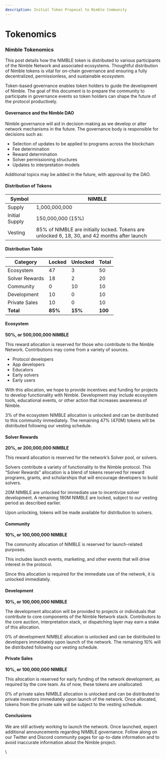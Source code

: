 ```yaml
---
description: Initial Token Proposal to Nimble Community
---
```


# Tokenomics

### Nimble Tokenomics

This post details how the NIMBLE token is distributed to various participants of the Nimble Network and associated ecosystems. Thoughtful distribution of Nimble tokens is vital for on-chain governance and ensuring a fully decentralized, permissionless, and sustainable ecosystem.

Token-based governance enables token holders to guide the development of Nimble. The goal of this document is to prepare the community to participate in governance events so token holders can shape the future of the protocol productively.

#### Governance and the Nimble DAO

Nimble governance will aid in decision-making as we develop or alter network mechanisms in the future. The governance body is responsible for decisions such as:

* Selection of updates to be applied to programs across the blockchain
* Fee determination
* Reward determination
* Solver permissioning structures
* Updates to interpretation models

Additional topics may be added in the future, with approval by the DAO.

#### Distribution of Tokens

| Symbol         | NIMBLE                                                                                        |
| -------------- | --------------------------------------------------------------------------------------------- |
| Supply         | 1,000,000,000                                                                                 |
| Initial Supply | 150,000,000 (15%)                                                                             |
| Vesting        | 85% of NIMBLE are initially locked. Tokens are unlocked 6, 18, 30, and 42 months after launch |

#### Distribution Table

| Category       | Locked  | Unlocked | Total   |
| -------------- | ------- | -------- | ------- |
| Ecosystem      | 47      | 3        | 50      |
| Solver Rewards | 18      | 2        | 20      |
| Community      | 0       | 10       | 10      |
| Development    | 10      | 0        | 10      |
| Private Sales  | 10      | 0        | 10      |
| **Total**      | **85%** | **15%**  | **100** |

#### Ecosystem

**50%, or 500,000,000 NIMBLE**

This reward allocation is reserved for those who contribute to the Nimble Network. Contributions may come from a variety of sources.

* Protocol developers
* App developers
* Educators
* Early solvers
* Early users

With this allocation, we hope to provide incentives and funding for projects to develop functionality with Nimble. Development may include ecosystem tools, educational events, or other action that increases awareness of Nimble.

3% of the ecosystem NIMBLE allocation is unlocked and can be distributed to this community immediately. The remaining 47% (470M) tokens will be distributed following our vesting schedule.

#### Solver Rewards

**20%, or 200,000,000 NIMBLE**

This reward allocation is reserved for the network’s Solver pool, or solvers.

Solvers contribute a variety of functionality to the Nimble protocol. This “Solver Rewards” allocation is a blend of tokens reserved for reward programs, grants, and scholarships that will encourage developers to build solvers.

20M NIMBLE are unlocked for immediate use to incentivize solver development. A remaining 180M NIMBLE are locked, subject to our vesting period as described earlier.

Upon unlocking, tokens will be made available for distribution to solvers.

#### Community

**10%, or 100,000,000 NIMBLE**

The community allocation of NIMBLE is reserved for launch-related purposes.&#x20;

This includes launch events, marketing, and other events that will drive interest in the protocol.

Since this allocation is required for the immediate use of the network, it is unlocked immediately.

#### Development

**10%, or 100,000,000 NIMBLE**

The development allocation will be provided to projects or individuals that contribute to core components of the Nimble Network stack. Contributors to the core auction, interpretation stack, or dispatching layer may earn a stake of this allocation.

0% of development NIMBLE allocation is unlocked and can be distributed to developers immediately upon launch of the network. The remaining 10% will be distributed following our vesting schedule.

#### Private Sales

**10%, or 100,000,000 NIMBLE**

This allocation is reserved for early funding of the network development, as required by the core team. As of now, these tokens are unallocated.

0% of private sales NIMBLE allocation is unlocked and can be distributed to private investors immediately upon launch of the network. Once allocated, tokens from the private sale will be subject to the vesting schedule.

#### Conclusions

We are still actively working to launch the network. Once launched, expect additional announcements regarding NIMBLE governance. Follow along on our Twitter and Discord community pages for up-to-date information and to avoid inaccurate information about the Nimble project.

\
